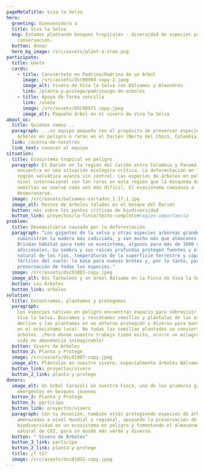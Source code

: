 ```yaml
---
pageMetaTitle: Viva la Selva
hero:
  greeting: bienvenido/a a
  title: Viva la Selva
  msg: Estamos plantando bosques tropicales - diversidad de especies para la
    conservación.
  button: donar
  hero_bg_image: /src/assets/plant-a-tree.png
participate:
  title: Únete
  cards:
    - title: Conviértete en Padrino/Madrina de un Árbol
      image: /src/assets/dsc00904-copy-2.jpeg
      image_alt: Vivero de Viva la Selva con Bálsamos y Almendros
      link: /planta-y-protege/padrinazgo-de-arboles
    - title: Apoya de forma sencilla
      link: /unete
      image: /src/assets/DSC00971 copy.jpeg
      image_alt: Pequeño árbol en el vivero de Viva la Selva
about_us:
  title: Quiénes somos...
  paragraph: ...un equipo pequeño con el propósito de preservar especies de
    árboles en peligro o raras en el Darién (Norte del Chocó, Colombia).
  link: /acerca-de-nosotros
  link_text: conocer al equipo
situation:
  title: Ecosistema tropical en peligro
  paragraph: El Darién en la región del Caribe entre Colombia y Panamá se
    encuentra en una situación ecológica crítica. La deforestación en la antigua
    región selvática avanza sin control. Las especies de árboles en peligro a
    nivel internacional son tan raras en esta región que la búsqueda de sus
    semillas se vuelve cada vez más difícil. El ecosistema comienza a
    desmoronarse.
  image: /src/assets/balsamos-cortados_1.17.1.jpg
  image_alt: Restos de árboles talados en el bosque del Darién
  button: más sobre los puntos críticos de biodiversidad
  button_link: proyectos/la-finca/texto-completo#region-importancia
problem:
  title: Desequilibrio causado por la deforestación
  paragraph: "Los gigantes de la selva y otras especies arbóreas grandes
    suministran la madera más codiciada, y son mucho más que almacenes de CO2.
    Brindan hábitat para todo un ecosistema, algunos para más de 1000 especies
    adicionales. Su sombra y sus raíces profundas protegen fuentes y el flujo
    natural de los ríos, temperaturas de la superficie terrestre y capas
    fértiles del suelo: la base para nuevos brotes y, por lo tanto, para la
    preservación de todas las especies."
  image: /src/assets/dsc01083-copy.jpeg
  image_alt: Dos Tachuleos y un árbol Bálsamo en la Finca de Viva la Selva
  button: Los Árboles
  button_link: arboles
solution:
  title: Encontramos, plantamos y protegemos
  paragraph:
    Las especies nativas en peligro encuentran espacio para sobrevivir en
    Viva la Selva. Buscamos y rescatamos semillas y plántulas de las especies en
    declive y las plantamos en un entorno protegido y diverso para mantenerlas
    en el ecosistema local. No todas las semillas plantadas se convierten en
    árboles. ¡Pero donde nuestro trabajo tiene éxito, ocurre un milagro de la
    vida en abundancia inimaginable!
  button: Vivero de Árboles
  button_2: Planta y Protege
  image: /src/assets/dsc01007-copy.jpeg
  image_alt: Plántulas en nuestro vivero, especialmente árboles Bálsamo
  button_link: proyectos/vivero
  button_2_link: planta-y-protege
donors:
  image_alt: Un árbol Caracolí en nuestra Finca, uno de los primeros gigantes
    emergentes en bosques jóvenes
  button_2: Planta y Protege
  button_3: participa
  button_link: proyectos/vivero
  paragraph: Con tu donación, también estás protegiendo especies de árboles
    amenazadas a nivel mundial y regional, apoyando la preservación de la
    biodiversidad en un ecosistema en peligro y fomentando el almacenamiento
    natural de CO2, para un mundo más verde y diverso.
  button: " Vivero de Árboles"
  button_3_link: participa
  button_2_link: planta-y-protege
  title: ¿Y tú?
  image: /src/assets/dsc01052-copy.jpeg
---
```

